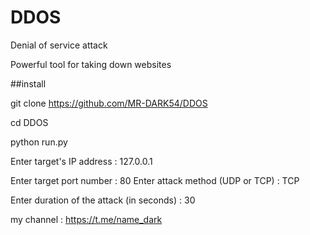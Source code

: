 # DDOS


Denial of service attack 




Powerful tool for taking down websites 




##install 




git clone https://github.com/MR-DARK54/DDOS
















cd DDOS











python run.py




Enter target's IP address : 127.0.0.1

Enter target port number : 80
                                                      Enter attack method (UDP or TCP) : TCP

Enter duration of the attack (in seconds) : 30







my channel  :  https://t.me/name_dark
